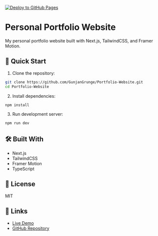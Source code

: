 [![Deploy to GitHub Pages](https://github.com/GunjanGrunge/Portfolio-Website/actions/workflows/deploy.yml/badge.svg?branch=gh-pages)](https://github.com/GunjanGrunge/Portfolio-Website/actions/workflows/deploy.yml)
# Personal Portfolio Website

My personal portfolio website built with Next.js, TailwindCSS, and Framer Motion.

## 🚀 Quick Start

1. Clone the repository:
```bash
git clone https://github.com/GunjanGrunge/Portfolio-Website.git
cd Portfolio-Website
```

2. Install dependencies:
```bash
npm install
```

3. Run development server:
```bash
npm run dev
```

## 🛠️ Built With
- Next.js
- TailwindCSS
- Framer Motion
- TypeScript

## 📝 License
MIT

## 🔗 Links
- [Live Demo](https://gunjangrunge.github.io/Portfolio-Website)
- [GitHub Repository](https://github.com/GunjanGrunge/Portfolio-Website)
